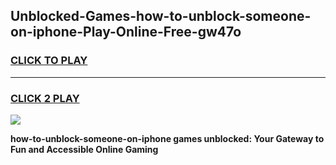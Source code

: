 
## Unblocked-Games-how-to-unblock-someone-on-iphone-Play-Online-Free-gw47o
<h3>
<a href="https://premium76.site?title=how-to-unblock-someone-on-iphone&ref=26A">CLICK TO PLAY</a></h3>
<hr>

<h3>
<a href="https://premium76.site?title=how-to-unblock-someone-on-iphone&ref=26A">CLICK 2 PLAY</a>
  
</h3>

<a href="https://premium76.site?title=how-to-unblock-someone-on-iphone&ref=26A"><img src="https://clearcache.store/games.png"></a>


**how-to-unblock-someone-on-iphone games unblocked: Your Gateway to Fun and Accessible Online Gaming**
